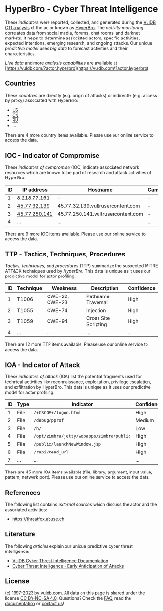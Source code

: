 # HyperBro - Cyber Threat Intelligence

These _indicators_ were reported, collected, and generated during the [VulDB CTI analysis](https://vuldb.com/?kb.cti) of the actor known as [HyperBro](https://vuldb.com/?actor.hyperbro). The _activity monitoring_ correlates data from social media, forums, chat rooms, and darknet markets. It helps to determine associated actors, specific activities, expected intentions, emerging research, and ongoing attacks. Our unique _predictive model_ uses _big data_ to forecast activities and their characteristics.

_Live data_ and more _analysis capabilities_ are available at [https://vuldb.com/?actor.hyperbro](https://vuldb.com/?actor.hyperbro)

## Countries

These _countries_ are directly (e.g. origin of attacks) or indirectly (e.g. access by proxy) associated with HyperBro:

* [US](https://vuldb.com/?country.us)
* [CN](https://vuldb.com/?country.cn)
* [RU](https://vuldb.com/?country.ru)
* ...

There are 4 more country items available. Please use our online service to access the data.

## IOC - Indicator of Compromise

These _indicators of compromise_ (IOC) indicate associated network resources which are known to be part of research and attack activities of HyperBro.

ID | IP address | Hostname | Campaign | Confidence
-- | ---------- | -------- | -------- | ----------
1 | [8.218.77.161](https://vuldb.com/?ip.8.218.77.161) | - | - | High
2 | [45.77.32.139](https://vuldb.com/?ip.45.77.32.139) | 45.77.32.139.vultrusercontent.com | - | High
3 | [45.77.250.141](https://vuldb.com/?ip.45.77.250.141) | 45.77.250.141.vultrusercontent.com | - | High
4 | ... | ... | ... | ...

There are 9 more IOC items available. Please use our online service to access the data.

## TTP - Tactics, Techniques, Procedures

_Tactics, techniques, and procedures_ (TTP) summarize the suspected MITRE ATT&CK techniques used by _HyperBro_. This data is unique as it uses our predictive model for actor profiling.

ID | Technique | Weakness | Description | Confidence
-- | --------- | -------- | ----------- | ----------
1 | T1006 | CWE-22, CWE-23 | Pathname Traversal | High
2 | T1055 | CWE-74 | Injection | High
3 | T1059 | CWE-94 | Cross Site Scripting | High
4 | ... | ... | ... | ...

There are 12 more TTP items available. Please use our online service to access the data.

## IOA - Indicator of Attack

These _indicators of attack_ (IOA) list the potential fragments used for technical activities like reconnaissance, exploitation, privilege escalation, and exfiltration by HyperBro. This data is unique as it uses our predictive model for actor profiling.

ID | Type | Indicator | Confidence
-- | ---- | --------- | ----------
1 | File | `/+CSCOE+/logon.html` | High
2 | File | `/debug/pprof` | Medium
3 | File | `/h/` | Low
4 | File | `/opt/zimbra/jetty/webapps/zimbra/public` | High
5 | File | `/public/launchNewWindow.jsp` | High
6 | File | `/rapi/read_url` | High
7 | ... | ... | ...

There are 45 more IOA items available (file, library, argument, input value, pattern, network port). Please use our online service to access the data.

## References

The following list contains _external sources_ which discuss the actor and the associated activities:

* https://threatfox.abuse.ch

## Literature

The following _articles_ explain our unique predictive cyber threat intelligence:

* [VulDB Cyber Threat Intelligence Documentation](https://vuldb.com/?kb.cti)
* [Cyber Threat Intelligence - Early Anticipation of Attacks](https://www.scip.ch/en/?labs.20201022)

## License

(c) [1997-2023](https://vuldb.com/?kb.changelog) by [vuldb.com](https://vuldb.com/?kb.about). All data on this page is shared under the license [CC BY-NC-SA 4.0](https://creativecommons.org/licenses/by-nc-sa/4.0/). Questions? Check the [FAQ](https://vuldb.com/?kb.faq), read the [documentation](https://vuldb.com/?kb) or [contact us](https://vuldb.com/?contact)!
